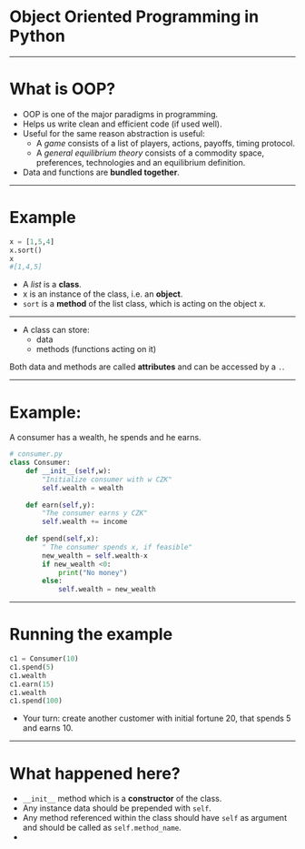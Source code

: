 Object Oriented Programming in Python
===

---
# What is OOP?

- OOP is one of the major paradigms in programming. 
- Helps us write clean and efficient code (if used well). 
- Useful for the same reason abstraction is useful:
	- A *game* consists of a list of players, actions, payoffs, timing protocol.
	- A *general equilibrium theory* consists of a commodity space, preferences, technologies and an equilibrium definition.
- Data and functions are **bundled together**.

---
# Example

```python
x = [1,5,4]
x.sort()
x
#[1,4,5]
```
- A *list* is a **class**.
- x is an instance of the class, i.e. an **object**.
- `sort` is a **method** of the list class, which is acting on the object x.

---
- A class can store:
	- data
	- methods (functions acting on it)
	
Both data and methods are called **attributes** and can be accessed by a `.`.

---
# Example: 

A consumer has a wealth, he spends and he earns.

```python
# consumer.py
class Consumer:
	def __init__(self,w):
    	"Initialize consumer with w CZK"
        self.wealth = wealth
	
    def earn(self,y):
    	"The consumer earns y CZK"
        self.wealth += income
	
    def spend(self,x):
    	" The consumer spends x, if feasible"
        new_wealth = self.wealth-x
        if new_wealth <0:
        	print("No money")
		else:
        	self.wealth = new_wealth

```


---
# Running the example

```python
c1 = Consumer(10)
c1.spend(5)
c1.wealth
c1.earn(15)
c1.wealth
c1.spend(100)
```

- Your turn: create another customer with initial fortune 20, that spends 5 and earns 10.
---
# What happened here?
- `__init__` method which is a **constructor** of the class.
- Any instance data should be prepended with `self`.
- Any method referenced within the class should have `self` as argument and should be called as `self.method_name`.
- 



